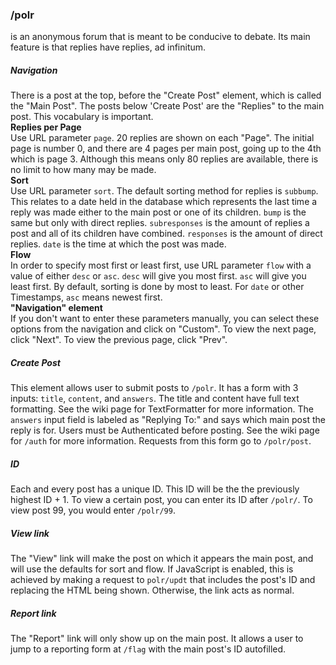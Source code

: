 ### /polr
is an anonymous forum that is meant to be conducive to debate. Its main feature is that replies have replies, ad infinitum.

##### Navigation
There is a post at the top, before the "Create Post" element, which is called the "Main Post". The posts below 'Create Post' are the "Replies" to the main post. This vocabulary is important.  
**Replies per Page**  
Use URL parameter `page`. 20 replies are shown on each "Page". The initial page is number 0, and there are 4 pages per main post, going up to the 4th which is page 3. Although this means only 80 replies are available, there is no limit to how many may be made.  
**Sort**  
Use URL parameter `sort`. The default sorting method for replies is `subbump`. This relates to a date held in the database which represents the last time a reply was made either to the main post or one of its children. `bump` is the same but only with direct replies. `subresponses` is the amount of replies a post and all of its children have combined. `responses` is the amount of direct replies. `date` is the time at which the post was made.  
**Flow**  
In order to specify most first or least first, use URL parameter `flow` with a value of either `desc` or `asc`. `desc` will give you most first. `asc` will give you least first.  By default, sorting is done by most to least. For `date` or other Timestamps, `asc` means newest first.  
**"Navigation" element**  
If you don't want to enter these parameters manually, you can select these options from the navigation and click on "Custom". To view the next page, click "Next". To view the previous page, click "Prev".  
##### Create Post
This element allows user to submit posts to `/polr`. It has a form with 3 inputs: `title`, `content`, and `answers`. The title and content have full text formatting. See the wiki page for TextFormatter for more information. The `answers` input field is labeled as "Replying To:" and says which main post the reply is for. Users must be Authenticated before posting. See the wiki page for `/auth` for more information. Requests from this form go to `/polr/post`.
##### ID
Each and every post has a unique ID. This ID will be the the previously highest ID + 1. To view a certain post, you can enter its ID after `/polr/`. To view post 99, you would enter `/polr/99`.
##### View link
The "View" link will make the post on which it appears the main post, and will use the defaults for sort and flow. If JavaScript is enabled, this is achieved by making a request to `polr/updt` that includes the post's ID and replacing the HTML being shown. Otherwise, the link acts as normal.
##### Report link
The "Report" link will only show up on the main post. It allows a user to jump to a reporting form at `/flag` with the main post's ID autofilled.
